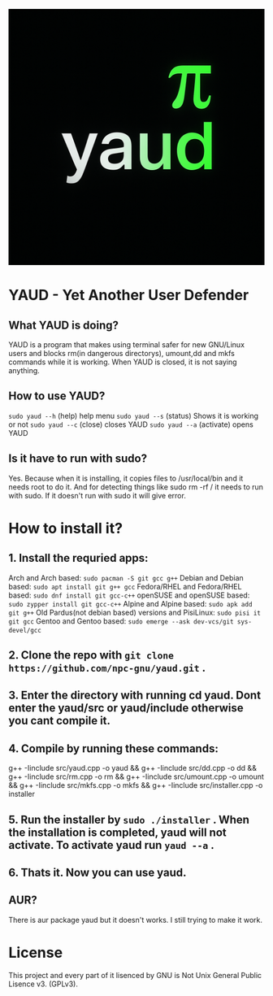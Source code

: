 ![yaud logo](./yaudlogo.png)


# YAUD - Yet Another User Defender

## What YAUD is doing?
YAUD is a program that makes using terminal safer for new GNU/Linux users and blocks rm(in dangerous directorys), umount,dd and mkfs commands while it is working. When YAUD is closed, it is not saying anything.

## How to use YAUD?

`sudo yaud --h` (help) help menu
`sudo yaud --s` (status) Shows it is working or not
`sudo yaud --c` (close) closes YAUD
`sudo yaud --a` (activate) opens YAUD

## Is it have to run with sudo?

Yes. Because when it is installing, it copies files to /usr/local/bin and it needs root to do it. And for detecting things like sudo rm -rf / it needs to run with sudo. If it doesn't run with sudo it will give error.

# How to install it?

## 1. Install the requried apps:
Arch and Arch based: `sudo pacman -S git gcc g++`
Debian and Debian based: `sudo apt install git g++ gcc`
Fedora/RHEL and Fedora/RHEL based: `sudo dnf install git gcc-c++`
openSUSE and openSUSE based: `sudo zypper install git gcc-c++`
Alpine and Alpine based: `sudo apk add git g++`
Old Pardus(not debian based) versions and PisiLinux: `sudo pisi it git gcc`
Gentoo and Gentoo based: `sudo emerge --ask dev-vcs/git sys-devel/gcc`
## 2. Clone the repo with `git clone https://github.com/npc-gnu/yaud.git` .  
## 3. Enter the directory with running cd yaud. Dont enter the yaud/src or yaud/include otherwise you cant compile it.
## 4. Compile by running these commands:

g++ -Iinclude src/yaud.cpp -o yaud && g++ -Iinclude src/dd.cpp -o dd && g++ -Iinclude src/rm.cpp -o rm && g++ -Iinclude src/umount.cpp -o umount && g++ -Iinclude src/mkfs.cpp -o mkfs && g++ -Iinclude src/installer.cpp -o installer

## 5. Run the installer by `sudo ./installer` . When the installation is completed, yaud will not activate. To activate yaud run `yaud --a` .
## 6. Thats it. Now you can use yaud.
## AUR?
There is aur package yaud but it doesn't works. I still trying to make it work.

# License

This project and every part of it lisenced by GNU is Not Unix General Public Lisence v3. (GPLv3).


